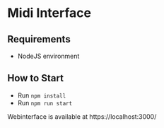 # Midi Interface

## Requirements

- NodeJS environment

## How to Start

- Run `npm install`
- Run `npm run start`

Webinterface is available at https://localhost:3000/